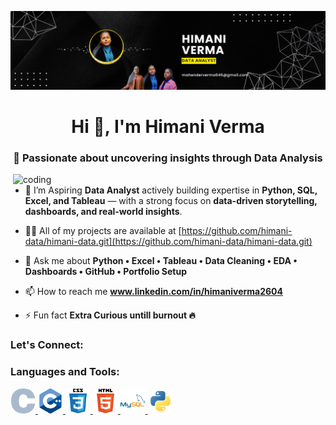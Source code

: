 ![logo](https://github.com/himani-data/himani-data/blob/main/Black%20and%20Yellow%20Web%20Developer%20LinkedIn%20Banner.png)
<h1 align="center">Hi 👋, I'm Himani Verma</h1>
<h3 align="center">🎯 Passionate about uncovering insights through Data Analysis</h3>

<img align="right" alt="coding" width="500" src="https://encrypted-tbn0.gstatic.com/images?q=tbn:ANd9GcQq8MrifV7w3fH7sPvmdJ1Fv33JQqQaODPGkQ&s">


- 🌱 I’m Aspiring **Data Analyst** actively building expertise in **Python, SQL, Excel, and Tableau** — with a strong focus on **data-driven storytelling, dashboards, and real-world insights**.
  
- 👨‍💻 All of my projects are available at [https://github.com/himani-data/himani-data.git](https://github.com/himani-data/himani-data.git)

- 💬 Ask me about **Python • Excel • Tableau • Data Cleaning • EDA • Dashboards • GitHub • Portfolio Setup**

- 📫 How to reach me **www.linkedin.com/in/himaniverma2604**

- ⚡ Fun fact **Extra Curious untill burnout 🔥**

<h3 align="left">Let's Connect:</h3>
<p align="left">
</p>

<h3 align="left">Languages and Tools:</h3>
<p align="left"> <a href="https://www.cprogramming.com/" target="_blank" rel="noreferrer"> <img src="https://raw.githubusercontent.com/devicons/devicon/master/icons/c/c-original.svg" alt="c" width="40" height="40"/> </a> <a href="https://www.w3schools.com/cpp/" target="_blank" rel="noreferrer"> <img src="https://raw.githubusercontent.com/devicons/devicon/master/icons/cplusplus/cplusplus-original.svg" alt="cplusplus" width="40" height="40"/> </a> <a href="https://www.w3schools.com/css/" target="_blank" rel="noreferrer"> <img src="https://raw.githubusercontent.com/devicons/devicon/master/icons/css3/css3-original-wordmark.svg" alt="css3" width="40" height="40"/> </a> <a href="https://www.w3.org/html/" target="_blank" rel="noreferrer"> <img src="https://raw.githubusercontent.com/devicons/devicon/master/icons/html5/html5-original-wordmark.svg" alt="html5" width="40" height="40"/> </a> <a href="https://www.mysql.com/" target="_blank" rel="noreferrer"> <img src="https://raw.githubusercontent.com/devicons/devicon/master/icons/mysql/mysql-original-wordmark.svg" alt="mysql" width="40" height="40"/> </a> <a href="https://www.python.org" target="_blank" rel="noreferrer"> <img src="https://raw.githubusercontent.com/devicons/devicon/master/icons/python/python-original.svg" alt="python" width="40" height="40"/> </a> </p>
